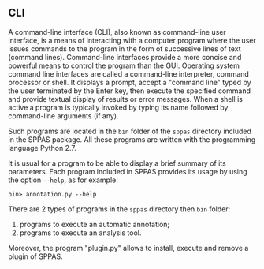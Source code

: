 ## CLI 

A command-line interface (CLI), also known as command-line user interface, 
is a means of interacting with a computer program where the user issues 
commands to the program in the form of successive lines of text (command lines).
Command-line interfaces provide a more concise and powerful means to 
control the program than the GUI.
Operating system command line interfaces are called a command-line interpreter, 
command processor or shell. It displays a prompt, accept a "command line" 
typed by the user terminated by the Enter key, then execute the specified 
command and provide textual display of results or error messages.
When a shell is active a program is typically invoked by typing its name 
followed by command-line arguments (if any).

Such programs are located in the `bin` folder of the `sppas` directory
included in the SPPAS package.
All these programs are written with the programming language Python 2.7.


It is usual for a program to be able to display a brief summary of its
parameters. Each program included in SPPAS provides its usage by using the
option `--help`, as for example:

~~~~~~~~~~~~~~~~~~~~~~~~~~~~~~~~~~~~~~~~~~~~~~
bin> annotation.py --help
~~~~~~~~~~~~~~~~~~~~~~~~~~~~~~~~~~~~~~~~~~~~~~

There are 2 types of programs in the `sppas` directory then `bin` folder:

1. programs to execute an automatic annotation; 
2. programs to execute an analysis tool.

Moreover, the program "plugin.py" allows to install, execute and
remove a plugin of SPPAS.

